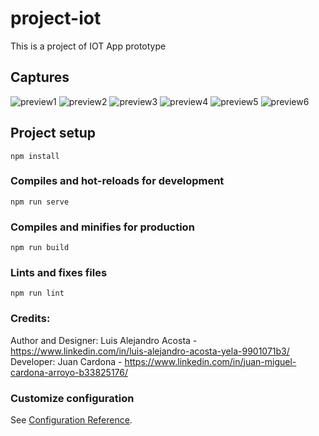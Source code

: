 # project-iot

This is a project of IOT App prototype

## Captures

![preview1](/captures/screen1.png)
![preview2](/captures/screen2.png)
![preview3](/captures/screen3.png)
![preview4](/captures/screen4.png)
![preview5](/captures/screen5.png)
![preview6](/captures/screen6.png)

## Project setup

```
npm install
```

### Compiles and hot-reloads for development

```
npm run serve
```

### Compiles and minifies for production

```
npm run build
```

### Lints and fixes files

```
npm run lint
```

### Credits:

Author and Designer: Luis Alejandro Acosta - https://www.linkedin.com/in/luis-alejandro-acosta-yela-9901071b3/
Developer: Juan Cardona - https://www.linkedin.com/in/juan-miguel-cardona-arroyo-b33825176/

### Customize configuration

See [Configuration Reference](https://cli.vuejs.org/config/).
